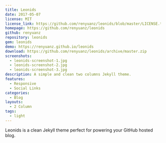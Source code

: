 ```yaml
---
title: Leonids
date: 2017-05-07
license: MIT
license_link: https://github.com/renyuanz/leonids/blob/master/LICENSE.txt
homepage: https://github.com/renyuanz/leonids
github: renyuanz
repository: leonids
gem: leonids
demo: https://renyuanz.github.io/leonids
download: https://github.com/renyuanz/leonids/archive/master.zip
screenshots:
  - leonids-screenshot-1.jpg
  - leonids-screenshot-2.jpg
  - leonids-screenshot-3.jpg
description: A simple and clean two columns Jekyll theme.
features:
  - Responsive
  - Social Links
categories:
  - Blog
layouts:
  - 2 Column
tags:
  - light
---
```


Leonids is a clean Jekyll theme perfect for powering your GitHub hosted blog.

